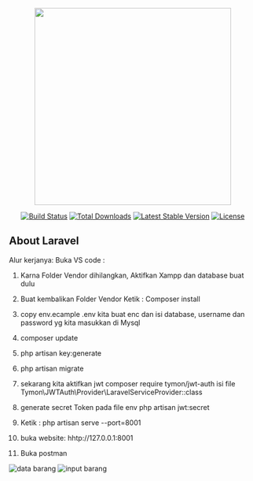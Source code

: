 <p align="center"><a href="https://laravel.com" target="_blank"><img src="https://raw.githubusercontent.com/laravel/art/master/logo-lockup/5%20SVG/2%20CMYK/1%20Full%20Color/laravel-logolockup-cmyk-red.svg" width="400"></a></p>

<p align="center">
<a href="https://travis-ci.org/laravel/framework"><img src="https://travis-ci.org/laravel/framework.svg" alt="Build Status"></a>
<a href="https://packagist.org/packages/laravel/framework"><img src="https://img.shields.io/packagist/dt/laravel/framework" alt="Total Downloads"></a>
<a href="https://packagist.org/packages/laravel/framework"><img src="https://img.shields.io/packagist/v/laravel/framework" alt="Latest Stable Version"></a>
<a href="https://packagist.org/packages/laravel/framework"><img src="https://img.shields.io/packagist/l/laravel/framework" alt="License"></a>
</p>

## About Laravel
Alur kerjanya:
Buka VS code :

1. Karna Folder Vendor dihilangkan, Aktifkan Xampp dan database buat dulu 
2. Buat kembalikan Folder Vendor
Ketik : Composer install

2. copy env.ecample .env 
kita buat enc dan isi database, username dan password yg kita masukkan di Mysql

3. composer update

4. php artisan key:generate

5. php artisan migrate

6. sekarang kita aktifkan jwt
composer require tymon/jwt-auth
isi file Tymon\JWTAuth\Provider\LaravelServiceProvider::class

7. generate secret Token pada file env
php artisan jwt:secret

8. Ketik : php artisan serve --port=8001

9. buka website: hhtp://127.0.0.1:8001

10. Buka postman


![data barang](https://github.com/AlfiNashri-WebDesign/ProjectTiga/assets/23645665/fa5973fe-5e0a-453e-9bbf-ca87728c0d1f)
![input barang](https://github.com/AlfiNashri-WebDesign/ProjectTiga/assets/23645665/3dc7c56b-5369-4148-8c10-8a5bb12b2f78)
